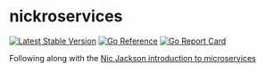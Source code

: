 # nickroservices

[![Latest Stable Version](https://img.shields.io/github/v/release/brokeyourbike/nickroservices)](https://github.com/brokeyourbike/nickroservices/releases)
[![Go Reference](https://pkg.go.dev/badge/github.com/brokeyourbike/nickroservices.svg)](https://pkg.go.dev/github.com/brokeyourbike/nickroservices)
[![Go Report Card](https://goreportcard.com/badge/github.com/brokeyourbike/nickroservices)](https://goreportcard.com/report/github.com/brokeyourbike/nickroservices)

Following along with the [Nic Jackson introduction to microservices](https://www.youtube.com/watch?v=VzBGi_n65iU&list=PLmD8u-IFdreyh6EUfevBcbiuCKzFk0EW_&index=1)